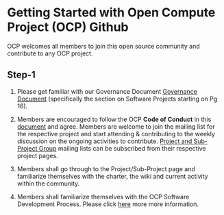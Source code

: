 Getting Started with Open Compute Project (OCP) Github
===================
OCP welcomes all members to join this open source community and contribute to any OCP project.

Step-1
-------------

1. Please get familiar with our Governance Document [Governance Document]( https://www.opencompute.org/documents/amended-governance-for-reference-only) (specifically the section on Software Projects starting on Pg 16).  
2.  Members are encouraged to follow the OCP **Code of Conduct** in this [document](https://github.com/opencomputeproject/OCP-Software-GitHib-Process/blob/master/Code%20of%20conduct.md) and agree. 
Members are welcome to join the mailing list for the respective project and start attending & contributing to the weekly discussion on the ongoing activities to contribute. [Project and Sub-Project Group](https://www.opencompute.org/projects) mailing lists can be subscribed from their respective project pages.

3. Members shall go through to the Project/Sub-Project page and familiarize themselves with the charter, the wiki and current activity within the community.
4. Members shall familiarize themselves with the OCP Software Development Process. Please click [here](https://github.com/opencomputeproject/OCP-Software-GitHib-Process/blob/master/OCP%20Software%20GitHub%20Process.md) more more information.
